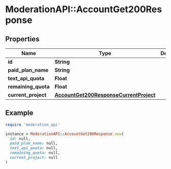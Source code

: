 # ModerationAPI::AccountGet200Response

## Properties

| Name | Type | Description | Notes |
| ---- | ---- | ----------- | ----- |
| **id** | **String** |  |  |
| **paid_plan_name** | **String** |  |  |
| **text_api_quota** | **Float** |  |  |
| **remaining_quota** | **Float** |  |  |
| **current_project** | [**AccountGet200ResponseCurrentProject**](AccountGet200ResponseCurrentProject.md) |  | [optional] |

## Example

```ruby
require 'moderation_api'

instance = ModerationAPI::AccountGet200Response.new(
  id: null,
  paid_plan_name: null,
  text_api_quota: null,
  remaining_quota: null,
  current_project: null
)
```


